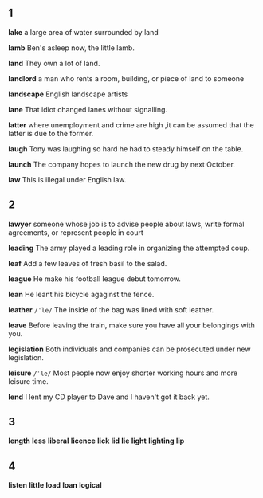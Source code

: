 ## 1
**lake** 
a large area of water surrounded by land

**lamb** 
Ben's asleep now, the little lamb.

**land** 
They own a lot of land.

**landlord** 
a man who rents a room, building, or piece of land to someone

**landscape** 
English landscape artists

**lane** 
That idiot changed lanes without signalling.

**latter** 
where unemployment and crime are high ,it can be assumed that the latter is due to the former.

**laugh** 
Tony was laughing so hard he had to steady himself on the table.

**launch** 
The company hopes to launch the new drug by next October.

**law** 
This is illegal under English law.

## 2
**lawyer** 
someone whose job is to advise people about laws, write formal agreements, or represent people in court

**leading** 
The army played a leading role in organizing the attempted coup.

**leaf** 
Add a few leaves of fresh basil to the salad.

**league** 
He make his football league debut tomorrow.

**lean** 
He leant his bicycle agaginst the fence.

**leather** 
`/ˈle/`
The inside of the bag was lined with soft leather.

**leave** 
Before leaving the train, make sure you have all your belongings with you.

**legislation** 
Both individuals and companies can be prosecuted under new legislation.

**leisure** 
`/ˈle/`
Most people now enjoy shorter working hours and more leisure time.

**lend** 
I lent my CD player to Dave and I haven't got it back yet.

## 3
**length** 
**less** 
**liberal** 
**licence** 
**lick** 
**lid** 
**lie** 
**light** 
**lighting** 
**lip** 

## 4
**listen** 
**little** 
**load** 
**loan** 
**logical** 